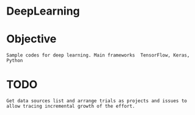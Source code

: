 # DeepLearning

# Objective
    Sample codes for deep learning. Main frameworks  TensorFlow, Keras, Python

# TODO
    Get data sources list and arrange trials as projects and issues to allow tracing incremental growth of the effort.
